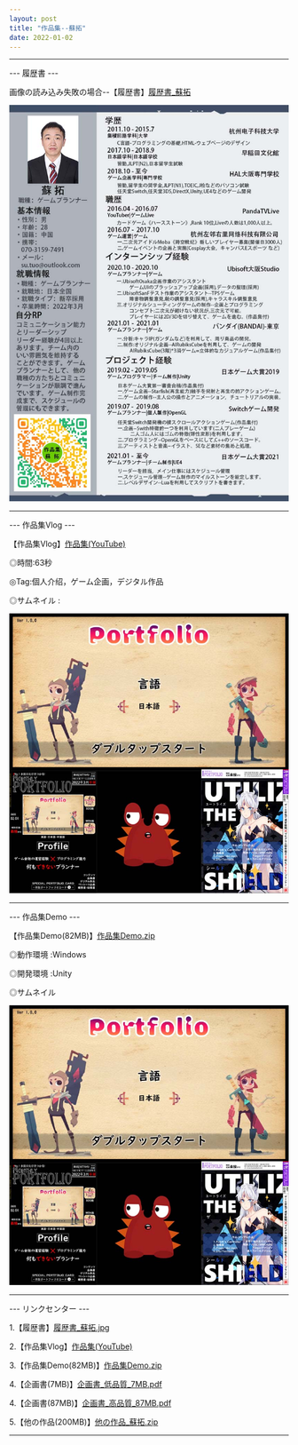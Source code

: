 ```yaml
---
layout: post
title: "作品集--蘇拓"
date: 2022-01-02
---
```

********************************************************

--- 履歴書 ---

画像の読み込み失敗の場合--【履歴書】[履歴書_蘇拓](https://github.com/SotakuStudio/SotakuStudio.github.io/blob/main/Image/ImageJapanese/%E6%97%A5%E6%96%87%E7%AE%80%E5%8E%86-%E9%AB%98%E6%B8%85%E7%89%88.png?raw=true)

![Image text](https://github.com/SotakuStudio/SotakuStudio.github.io/blob/main/Image/ImageJapanese/%E6%97%A5%E6%96%87%E7%AE%80%E5%8E%86-%E7%BD%91%E9%A1%B5%E7%89%88.jpg?raw=true) 

********************************************************

--- 作品集Vlog ---

【作品集Vlog】[作品集(YouTube)](https://www.youtube.com/watch?v=_rLbzftN2kg)

◎時間:63秒

◎Tag:個人介绍，ゲーム企画，デジタル作品

◎サムネイル :

![Image text](https://github.com/SotakuStudio/SotakuStudio.github.io/blob/main/Image/ImageJapanese/%E6%97%A5%E6%96%87%E4%BD%9C%E5%93%81%E9%9B%86%E4%BB%8B%E7%BB%8D.jpg?raw=true)

********************************************************

--- 作品集Demo ---

【作品集Demo(82MB)】[作品集Demo.zip](https://v.qq.com/x/page/d3224z0fxsn.html)

◎動作環境 :Windows

◎開発環境 :Unity

◎サムネイル 

![Image text](https://github.com/SotakuStudio/SotakuStudio.github.io/blob/main/Image/ImageJapanese/%E6%97%A5%E6%96%87%E4%BD%9C%E5%93%81%E9%9B%86%E4%BB%8B%E7%BB%8D.jpg?raw=true)

********************************************************

--- リンクセンター ---

1.【履歴書】[履歴書_蘇拓.jpg](https://github.com/SotakuStudio/SotakuStudio.github.io/blob/main/Image/ImageJapanese/%E6%97%A5%E6%96%87%E7%AE%80%E5%8E%86-%E9%AB%98%E6%B8%85%E7%89%88.png?raw=true)

2.【作品集Vlog】[作品集(YouTube)](https://www.youtube.com/watch?v=_rLbzftN2kg)

3.【作品集Demo(82MB)】[作品集Demo.zip](https://v.qq.com/x/page/d3224z0fxsn.html)

4.【企画書(7MB)】[企画書_低品質_7MB.pdf](https://1drv.ms/b/s!Aj9fktzHJKNciN1Sl9TfSDh3XCLvLg?e=Q9UDJ1)

4.【企画書(87MB)】[企画書_高品質_87MB.pdf](https://1drv.ms/b/s!Aj9fktzHJKNciN1TLnTVQFnfkHPkIA?e=GIZ1ie)

5.【他の作品(200MB)】[他の作品_蘇拓.zip](https://1drv.ms/b/s!Aj9fktzHJKNciN06rw5TyEamfuhR8g?e=3nODQ8)

********************************************************
